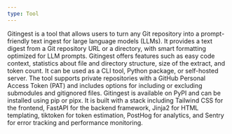 ```yaml
---
type: Tool
---
```


Gitingest is a tool that allows users to turn any Git repository into a prompt-friendly text ingest for large language models (LLMs). It provides a text digest from a Git repository URL or a directory, with smart formatting optimized for LLM prompts. Gitingest offers features such as easy code context, statistics about file and directory structure, size of the extract, and token count. It can be used as a CLI tool, Python package, or self-hosted server. The tool supports private repositories with a GitHub Personal Access Token (PAT) and includes options for including or excluding submodules and gitignored files. Gitingest is available on PyPI and can be installed using pip or pipx. It is built with a stack including Tailwind CSS for the frontend, FastAPI for the backend framework, Jinja2 for HTML templating, tiktoken for token estimation, PostHog for analytics, and Sentry for error tracking and performance monitoring.